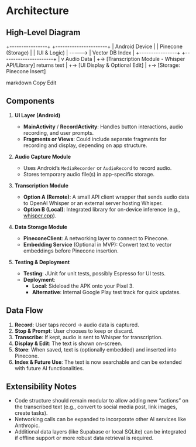 # Architecture

## High-Level Diagram

+----------------+ +----------------------+
| Android Device | | Pinecone (Storage) | | (UI & Logic) | -----> | Vector DB Index | +----------------+ +----------------------+ | v Audio Data | +-> [Transcription Module - Whisper API/Library] returns text | +-> [UI Display & Optional Edit] | +-> [Storage: Pinecone Insert]

markdown
Copy
Edit

## Components

1. **UI Layer (Android)**
   - **MainActivity** / **RecordActivity**: Handles button interactions, audio recording, and user prompts.
   - **Fragments or Views**: Could include separate fragments for recording and display, depending on app structure.

2. **Audio Capture Module**
   - Uses Android’s `MediaRecorder` or `AudioRecord` to record audio.
   - Stores temporary audio file(s) in app-specific storage.

3. **Transcription Module**
   - **Option A (Remote)**: A small API client wrapper that sends audio data to OpenAI Whisper or an external server hosting Whisper.
   - **Option B (Local)**: Integrated library for on-device inference (e.g., [whisper.cpp](https://github.com/ggerganov/whisper.cpp)).

4. **Data Storage Module**
   - **PineconeClient**: A networking layer to connect to Pinecone.
   - **Embedding Service** (Optional in MVP): Convert text to vector embeddings before Pinecone insertion.

5. **Testing & Deployment**
   - **Testing**: JUnit for unit tests, possibly Espresso for UI tests.
   - **Deployment**: 
     - **Local**: Sideload the APK onto your Pixel 3.
     - **Alternative**: Internal Google Play test track for quick updates.

## Data Flow
1. **Record**: User taps record → audio data is captured.
2. **Stop & Prompt**: User chooses to keep or discard.
3. **Transcribe**: If kept, audio is sent to Whisper for transcription.
4. **Display & Edit**: The text is shown on-screen.
5. **Store**: When saved, text is (optionally embedded) and inserted into Pinecone.
6. **Index & Future Use**: The text is now searchable and can be extended with future AI functionalities.

## Extensibility Notes
- Code structure should remain modular to allow adding new “actions” on the transcribed text (e.g., convert to social media post, link images, create tasks).
- Networking calls can be expanded to incorporate other AI services like Anthropic.
- Additional data layers (like Supabase or local SQLite) can be integrated if offline support or more robust data retrieval is required.